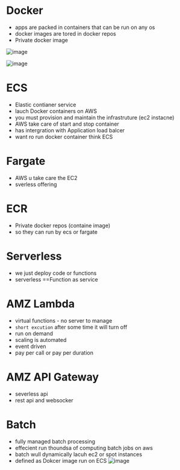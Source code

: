 # Docker
 - apps are packed in containers that can be run on any os
 - docker images are tored in docker repos
 - Private docker image

![image](https://github.com/NghiaDangTran/AWS-Certified-Cloud-Practitioner-CLF-C01/assets/33323750/3c2464dc-7a7b-4357-81e3-37b7e2c4bd4a)

![image](https://github.com/NghiaDangTran/AWS-Certified-Cloud-Practitioner-CLF-C01/assets/33323750/76a2dff7-f5f9-4219-b480-7d81fd8b6008)

# ECS
 - Elastic contianer service
 - lauch Docker containers on AWS
 - you must provision and maintain the infrastruture (ec2 instacne)
 - AWS take care of start and stop container
 - has intergration with Application load balcer
 - want ro run docker container think ECS
# Fargate
 - AWS u take care the EC2
 - sverless offering
# ECR
 - Private docker repos (containe image)
 - so they can run by ecs or fargate
# Serverless
 - we just deploy code or functions
 - serverless ==Function as service
# AMZ Lambda
 - virtual functions - no server to manage
 - `short excution` after some time it will turn off
 - run on demand
 - scaling is automated
 - event driven
 - pay per call or pay per duration
# AMZ API Gateway
 - severless api
 - rest api and websocker
# Batch  
 - fully managed batch processing
 - effecient run thoundsa of computing batch jobs on aws
 - batch wull dynamically lacuh ec2 or spot instances
 - defined as Dokcer image run on ECS
![image](https://github.com/NghiaDangTran/AWS-Certified-Cloud-Practitioner-CLF-C01/assets/33323750/6a8b13c8-731f-4cd2-942c-0b05ba9a4aea)

